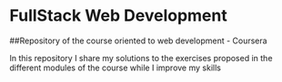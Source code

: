 # FullStack Web Development
##Repository of the course oriented to web development - Coursera

In this repository I share my solutions to the exercises proposed in the different modules of the course while I improve my skills
